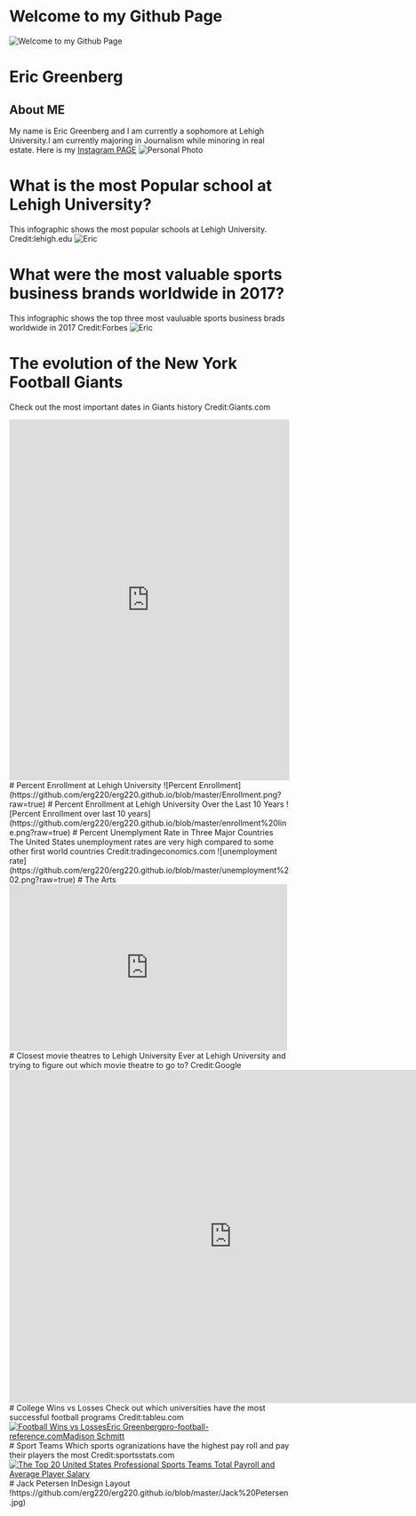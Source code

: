 # Welcome to my Github Page
![Welcome to my Github Page](https://github.com/erg220/erg220.github.io/blob/master/COMIC.png?raw=true)
# Eric Greenberg
## About ME
My name is Eric Greenberg and I am currently a sophomore at Lehigh University.I am currently majoring in Journalism while minoring in real estate.
Here is my [Instagram PAGE](https://www.instagram.com/egreenberg22/?hl=en)
![Personal Photo](https://github.com/erg220/erg220.github.io/blob/master/IMG_1319-2.JPG?raw=true)
# What is the most Popular school at Lehigh University?
This infographic shows the most popular schools at Lehigh University.
Credit:lehigh.edu
![Eric](https://github.com/erg220/erg220.github.io/blob/master/What%20is%20the%20most%20popular%20school%20at%20Lehigh%20University.png?raw=true)
# What were the most valuable sports business brands worldwide in 2017? 
This infographic shows the top three most vauluable sports business brads worldwide in 2017 
Credit:Forbes
![Eric](https://github.com/erg220/erg220.github.io/blob/master/Top%20Sports%20Industry.png?raw=true)
# The evolution of the New York Football Giants 
Check out the most important dates in Giants history 
Credit:Giants.com
<iframe src='https://cdn.knightlab.com/libs/timeline3/latest/embed/index.html?source=1P47pyIKBsMU_VediZlUB69qFDTgJNhaerujYdMcztMw&font=Default&lang=en&initial_zoom=2&height=650' width='100%' height='650' webkitallowfullscreen mozallowfullscreen allowfullscreen frameborder='0'></iframe>
# Percent Enrollment at Lehigh University
![Percent Enrollment](https://github.com/erg220/erg220.github.io/blob/master/Enrollment.png?raw=true)
# Percent Enrollment at Lehigh University Over the Last 10 Years
![Percent Enrollment over last 10 years](https://github.com/erg220/erg220.github.io/blob/master/enrollment%20line.png?raw=true)
# Percent Unemplyment Rate in Three Major Countries
The United States unemployment rates are very high compared to some other first world countries 
Credit:tradingeconomics.com
![unemployment rate](https://github.com/erg220/erg220.github.io/blob/master/unemployment%202.png?raw=true)
# The Arts
<iframe width="500" height="300" scrolling="no" frameborder="no" src="https://fusiontables.google.com/embedviz?q=select+col0+from+1ES-9RgcWrhbLBeLUF0cyEyg1BC_kvQL5uNq_BnxC&amp;viz=MAP&amp;h=false&amp;lat=40.61475136179453&amp;lng=-75.35810427607417&amp;t=1&amp;z=14&amp;l=col0&amp;y=2&amp;tmplt=3&amp;hml=ONE_COL_LAT_LNG"></iframe>
# Closest movie theatres to Lehigh University
Ever at Lehigh University and trying to figure out which movie theatre to go to? 
Credit:Google
<iframe width="800" height="600" scrolling="no" frameborder="no" src="https://fusiontables.google.com/embedviz?q=select+col0+from+1Tih0Sw0o1_ZwE-s447cQPJ_PX1AhElS8oXkws2KI&amp;viz=MAP&amp;h=false&amp;lat=40.88257897330819&amp;lng=-75.43456579296873&amp;t=1&amp;z=8&amp;l=col0&amp;y=2&amp;tmplt=2&amp;hml=ONE_COL_LAT_LNG"></iframe>
# College Wins vs Losses
Check out which universities have the most successful football programs 
Credit:tableu.com
<div class='tableauPlaceholder' id='viz1519245957608' style='position: relative'><noscript><a href='#'><img alt='Football Wins vs LossesEric Greenbergpro-football-reference.comMadison Schmitt ' src='https:&#47;&#47;public.tableau.com&#47;static&#47;images&#47;Co&#47;CollegeFootballWinsvsLosses&#47;FootballWinsvsLosses&#47;1_rss.png' style='border: none' /></a></noscript><object class='tableauViz'  style='display:none;'><param name='host_url' value='https%3A%2F%2Fpublic.tableau.com%2F' /> <param name='embed_code_version' value='3' /> <param name='site_root' value='' /><param name='name' value='CollegeFootballWinsvsLosses&#47;FootballWinsvsLosses' /><param name='tabs' value='no' /><param name='toolbar' value='yes' /><param name='static_image' value='https:&#47;&#47;public.tableau.com&#47;static&#47;images&#47;Co&#47;CollegeFootballWinsvsLosses&#47;FootballWinsvsLosses&#47;1.png' /> <param name='animate_transition' value='yes' /><param name='display_static_image' value='yes' /><param name='display_spinner' value='yes' /><param name='display_overlay' value='yes' /><param name='display_count' value='yes' /><param name='filter' value='publish=yes' /></object></div><script type='text/javascript'>var divElement = document.getElementById('viz1519245957608');var vizElement = divElement.getElementsByTagName('object')[0]; vizElement.style.width='1016px';vizElement.style.height='991px';var scriptElement = document.createElement('script');         scriptElement.src = 'https://public.tableau.com/javascripts/api/viz_v1.js';                  vizElement.parentNode.insertBefore(scriptElement, vizElement);</script>
# Sport Teams
Which sports ogranizations have the highest pay roll and pay their players the most 
Credit:sportsstats.com
<div class='tableauPlaceholder' id='viz1520448064504' style='position: relative'><noscript><a href='#'><img alt='The Top 20 United States Professional Sports Teams Total Payroll and Average Player Salary ' src='https:&#47;&#47;public.tableau.com&#47;static&#47;images&#47;5Z&#47;5ZHFGXF6Q&#47;1_rss.png' style='border: none' /></a></noscript><object class='tableauViz'  style='display:none;'><param name='host_url' value='https%3A%2F%2Fpublic.tableau.com%2F' /> <param name='embed_code_version' value='3' /> <param name='path' value='shared&#47;5ZHFGXF6Q'/> <param name='toolbar' value='yes' /><param name='static_image' value='https:&#47;&#47;public.tableau.com&#47;static&#47;images&#47;5Z&#47;5ZHFGXF6Q&#47;1.png' /> <param name='animate_transition' value='yes' /><param name='display_static_image' value='yes' /><param name='display_spinner' value='yes' /><param name='display_overlay' value='yes' /><param name='display_count' value='yes' /><param name='filter' value='publish=yes' /></object></div> <script type='text/javascript'>var divElement = document.getElementById('viz1520448064504');var vizElement = divElement.getElementsByTagName('object')[0];vizElement.style.width='100%';vizElement.style.height=(divElement.offsetWidth*0.75)+'px';varscriptElement = document.createElement('script');scriptElement.src = 'https://public.tableau.com/javascripts/api/viz_v1.js';                    vizElement.parentNode.insertBefore(scriptElement, vizElement);</script>
# Jack Petersen InDesign Layout
!https://github.com/erg220/erg220.github.io/blob/master/Jack%20Petersen.jpg)

